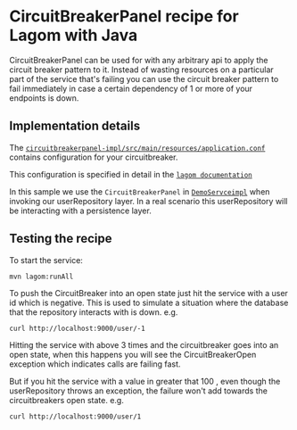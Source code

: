 # CircuitBreakerPanel recipe for Lagom with Java

CircuitBreakerPanel can be used for with any arbitrary api to apply the circuit breaker pattern to it.
Instead of wasting resources on a particular part of the service that's failing you can use the circuit breaker pattern to
fail immediately in case a certain dependency of 1 or more of your endpoints is down.

## Implementation details
The [`circuitbreakerpanel-impl/src/main/resources/application.conf`](circuitbreakerpanel-impl/src/main/resources/application.conf) contains configuration for your circuitbreaker.

This configuration is specified in detail in the [`lagom documentation`](https://www.lagomframework.com/documentation/1.4.x/java/ServiceClients.html#Circuit-Breaker-Configuration)

In this sample we use the `CircuitBreakerPanel` in [`DemoServceimpl`](circuitbreakerpanel-impl/src/main/java/com/lightbend/lagom/recipes/cbpanel/impl/DemoServiceImpl.java)
when invoking our userRepository layer.
In a real scenario this userRepository will be interacting with a persistence layer.



## Testing the recipe

To start the service:

```
mvn lagom:runAll
```
To push the CircuitBreaker into an open state just hit the service with a user id which is negative. 
This is used to simulate a situation where the database that the repository interacts with is down.
e.g.
```
curl http://localhost:9000/user/-1
```
Hitting the service with above 3 times and the circuitbreaker goes into an open state, when this happens you will
see the CircuitBreakerOpen exception which indicates calls are failing fast.

But if you hit the service with a value in greater that 100 , even though the userRepository throws an exception, the failure
won't add towards the circuitbreakers open state.
e.g.
```
curl http://localhost:9000/user/1
```


